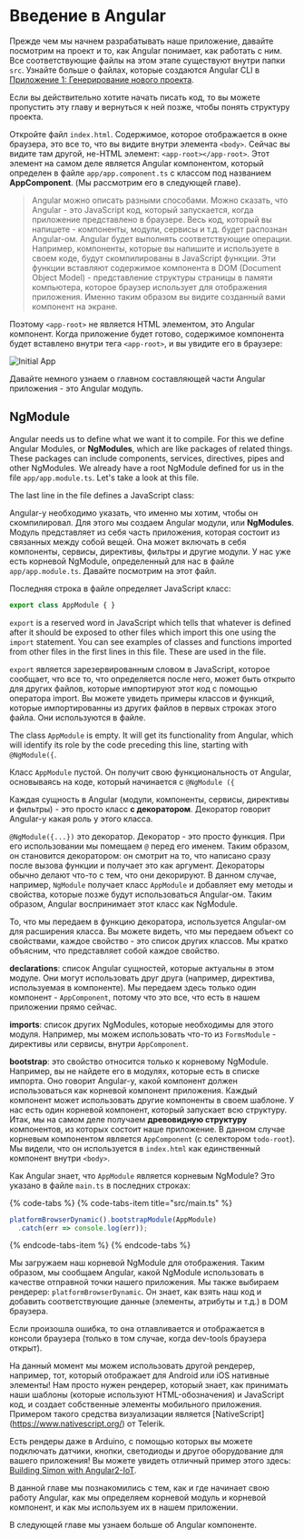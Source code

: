 # Введение в Angular

Прежде чем мы начнем разрабатывать наше приложение, давайте посмотрим на
проект и то, как Angular понимает, как работать с ним.
Все соответствующие файлы на этом этапе существуют
внутри папки `src`.
Узнайте больше о файлах, которые создаются Angular CLI в 
[Приложение 1: Генерирование нового проекта](https://ng-girls.gitbook.io/todo-list-tutorial/generating_a_new_project.html).

Если вы действительно хотите начать писать код, то вы можете
пропустить эту главу и вернуться к ней позже, чтобы понять
структуру проекта.

Откройте файл `index.html`. Содержимое, которое отображается
в окне браузера, это все то, что вы видите внутри
элемента `<body>`. Сейчас вы видите там другой,
не-HTML элемент: `<app-root></app-root>`. Этот
элемент на самом деле является Angular компонентом, который определен в
файле `app/app.component.ts` с классом под названием
**AppComponent**. \(Мы рассмотрим его в следующей главе\).

> Angular можно описать разными способами. Можно сказать, что Angular - это
JavaScript код, который запускается, когда приложение представлено в
браузере. Весь код, который вы напишете - компоненты, модули, сервисы и т.д.
будет распознан Angular-ом. Angular будет выполнять соответствующие операции.
Например, компоненты, которые вы напишите и используете в своем коде,
будут скомпилированы в JavaScript функции. Эти функции вставляют
содержимое компонента в DOM \(Document Object Model\) -
представление структуры страницы в памяти компьютера,
которое браузер использует для отображения приложения. Именно таким образом вы видите
созданный вами компонент на экране.

Поэтому `<app-root>` не является HTML элементом, это Angular компонент.
Когда приложение будет готово, содержимое компонента будет вставлено
внутри тега `<app-root>`, и вы увидите его в браузере:

![Initial App](https://github.com/ng-girls/todo-list-tutorial/raw/master/assets/initial-app.png)

Давайте немного узнаем о главном составляющей части Angular приложения - 
это Angular модуль.

## NgModule

Angular needs us to define what we want it to compile. For
this we define Angular Modules, or **NgModules**, which are
like packages of related things. These packages can include
components, services, directives, pipes and other NgModules.
We already have a root NgModule defined for us in the file
`app/app.module.ts`. Let's take a look at this file.

The last line in the file defines a JavaScript class:

Angular-у необходимо указать, что именно мы хотим,
чтобы он скомпилировал. Для этого мы создаем Angular модули,
или **NgModules**. Модуль представляет из себя часть приложения,
которая состоит из связанных между собой вещей. Она может включать в
себя компоненты, сервисы, директивы, фильтры и другие модули.
У нас уже есть корневой NgModule, определенный для нас в файле
`app/app.module.ts`. Давайте посмотрим на этот файл.

Последняя строка в файле определяет JavaScript класс:

```typescript
export class AppModule { }
```

`export` is a reserved word in JavaScript which tells that whatever
is defined after it should be exposed to other files which import
this one using the `import` statement. You can see examples of
classes and functions imported from other files in the first
lines in this file. These are used in the file.

`export` является зарезервированным словом в JavaScript, которое сообщает,
что все то, что определяется после него, может быть открыто для
других файлов, которые импортируют этот код с помощью оператора import.
Вы можете увидеть примеры классов и функций, которые импортированны
из других файлов в первых строках этого файла. Они используются в файле.

The class `AppModule` is empty. It will get its functionality from Angular,
which will identify its role by the code preceding this line, starting
with `@NgModule({`.

Класс `AppModule` пустой. Он получит свою функциональность от Angular,
основываясь на коде, который начинается с `@NgModule ({`

Каждая сущность в Angular \(модули, компоненты, сервисы, директивы и
фильтры\) - это просто класс **с декоратором**. Декоратор говорит Angular-у
какая роль у этого класса.

`@NgModule({...})` это декоратор. Декоратор - это просто функция.
При его использовании мы помещаем `@` перед его именем. Таким образом,
он становится декоратором: он смотрит на то, что написано сразу после
вызова функции и получает это как аргумент. Декораторы обычно делают
что-то с тем, что они декорируют. В данном случае, например, `NgModule` получает
класс `AppModule` и добавляет ему методы и свойства, которые позже будут
использоваться Angular-ом. Таким образом, Angular воспринимает этот класс как NgModule.

То, что мы передаем в функцию декоратора, используется Angular-ом
для расширения класса. Вы можете видеть, что мы передаем объект со свойствами,
каждое свойство - это список других классов. Мы кратко объясним, что
представляет собой каждое свойство.

**declarations**: список Angular сущностей, которые актуальны в этом модуле.
Они могут использовать друг друга \(например, директива, используемая в компоненте\).
Мы передаем здесь только один компонент - `AppComponent`, потому что это все, что
есть в нашем приложении прямо сейчас.

**imports**: список других NgModules, которые необходимы для этого модуля.
Например, мы можем использовать что-то из `FormsModule` - директивы или сервисы,
внутри `AppComponent`.

**bootstrap**: это свойство относится только к корневому NgModule. Например, вы
не найдете его в модулях, которые есть в списке импорта. Оно говорит Angular-у,
какой компонент должен использоваться как корневой компонент приложения. Каждый
компонент может использовать другие компоненты в своем шаблоне. У нас есть один
корневой компонент, который запускает всю структуру. Итак, мы на самом деле получаем
**древовидную структуру** компонентов, из которых состоит наше приложение. В данном случае корневым компонентом
является `AppComponent` \(с селектором `todo-root`\). Мы видели, что он используется
в `index.html` как единственный компонент внутри `<body>`.

Как Angular знает, что `AppModule` является корневым NgModule? Это
указано в файле `main.ts` в последних строках:

{% code-tabs %}
{% code-tabs-item title="src/main.ts" %}
```typescript
platformBrowserDynamic().bootstrapModule(AppModule)
  .catch(err => console.log(err));
```
{% endcode-tabs-item %}
{% endcode-tabs %}

Мы загружаем наш корневой NgModule для отображения. Таким образом, мы сообщаем Angular,
какой NgModule использовать в качестве отправной точки нашего приложения. Мы также
выбираем рендерер: `platformBrowserDynamic`. Он знает, как взять наш код и добавить
соответствующие данные \(элементы, атрибуты и т.д.) в DOM браузера.

Если произошла ошибка, то она отлавливается и отображается в консоли браузера \(только
в том случае, когда dev-tools браузера открыт\).

На данный момент мы можем использовать другой рендерер, например, тот, который отображает для
Android или iOS нативные элементы! Нам просто нужен рендерер, который знает, как принимать
наши шаблоны \(которые используют HTML-обозначения\) и JavaScript код, и создает собственные
элементы мобильного приложения. Примером такого средства визуализации является [NativeScript] (https://www.nativescript.org/)
от Telerik.

Есть рендеры даже в Arduino, с помощью которых вы можете подключать датчики, кнопки,
светодиоды и другое оборудование для вашего приложения! Вы можете увидеть отличный пример этого
здесь: [Building Simon with Angular2-IoT](https://medium.com/@urish/building-simon-with-angular2-iot-fceb78bb18e5#.430qu216w).

В данной главе мы познакомились с тем, как и где начинает свою работу Angular,
как мы определяем корневой модуль и корневой компонент, и как мы используем их в нашем приложении.

В следующей главе мы узнаем больше об Angular компоненте.

